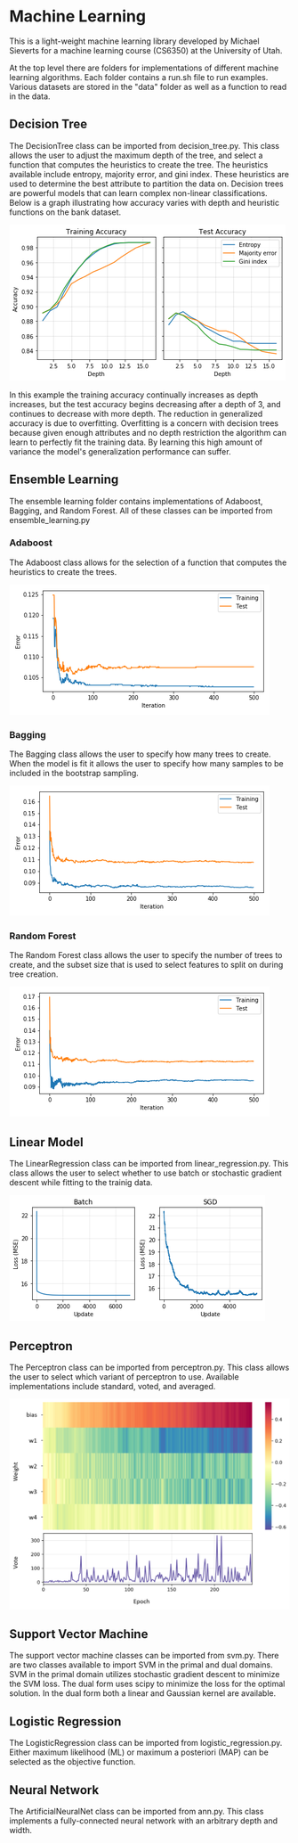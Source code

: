 # Machine Learning

This is a light-weight machine learning library developed by Michael Sieverts for a machine learning course (CS6350) at the University of Utah.

At the top level there are folders for implementations of different machine learning algorithms. Each folder contains a run.sh file to run examples. Various datasets are stored in the "data" folder as well as a function to read in the data. 

## Decision Tree

The DecisionTree class can be imported from decision_tree.py. This class allows the user to adjust the maximum depth of the tree, and select a function that computes the heuristics to create the tree. The heuristics available include entropy, majority error, and gini index. These heuristics are used to determine the best attribute to partition the data on. Decision trees are powerful models that can learn complex non-linear classifications. Below is a graph illustrating how accuracy varies with depth and heuristic functions on the bank dataset. 

![decision tree accuracy bank](plots/decisionTree_bank_accuracy.png)

In this example the training accuracy continually increases as depth increases, but the test accuracy begins decreasing after a depth of 3, and continues to decrease with more depth. The reduction in generalized accuracy is due to overfitting. Overfitting is a concern with decision trees because given enough attributes and no depth restriction the algorithm can learn to perfectly fit the training data. By learning this high amount of variance the model's generalization performance can suffer.

## Ensemble Learning

The ensemble learning folder contains implementations of Adaboost, Bagging, and Random Forest. All of these classes can be imported from ensemble_learning.py

### Adaboost

The Adaboost class allows for the selection of a function that computes the heuristics to create the trees. 

![](plots/ensemble_Adaboost_error.png)

### Bagging

The Bagging class allows the user to specify how many trees to create. When the model is fit it allows the user to specify how many samples to be included in the bootstrap sampling.

![](plots/ensemble_Bagging_error.png)

### Random Forest

The Random Forest class allows the user to specify the number of trees to create, and the subset size that is used to select features to split on during tree creation.

![](plots/ensemble_RandomForest_error.png)

## Linear Model

The LinearRegression class can be imported from linear_regression.py. This class allows the user to select whether to use batch or stochastic gradient descent while fitting to the trainig data.

![](plots/linearRegression_error.png)

## Perceptron

The Perceptron class can be imported from perceptron.py. This class allows the user to select which variant of perceptron to use. Available implementations include standard, voted, and averaged. 

<img src=plots/perceptron_weight.png  alt="perceptron weight" width="650">

## Support Vector Machine

The support vector machine classes can be imported from svm.py. There are two classes available to import SVM in the primal and dual domains. SVM in the primal domain utilizes stochastic gradient descent to minimize the SVM loss. The dual form uses scipy to minimize the loss for the optimal solution. In the dual form both a linear and Gaussian kernel are available.

## Logistic Regression

The LogisticRegression class can be imported from logistic_regression.py. Either maximum likelihood (ML) or maximum a posteriori (MAP) can be selected as the objective function. 

## Neural Network

The ArtificialNeuralNet class can be imported from ann.py. This class implements a fully-connected neural network with an arbitrary depth and width. 
